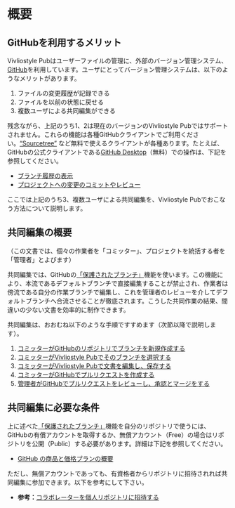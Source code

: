 # 概要

## GitHubを利用するメリット

Vivliostyle Pubはユーザーファイルの管理に、外部のバージョン管理システム、[GitHub](https://github.co.jp/)を利用しています。ユーザにとってバージョン管理システムは、以下のようなメリットがあります。

1. ファイルの変更履歴が記録できる
2. ファイルを以前の状態に戻せる
3. 複数ユーザによる共同編集ができる

残念ながら、上記のうち1、2は現在のバージョンのVivliostyle Pubではサポートされません。これらの機能は各種GitHubクライアントでご利用ください。[“Sourcetree”](https://www.sourcetreeapp.com/) など無料で使えるクライアントが各種あります。たとえば、GitHubの公式クライアントである[GitHub Desktop](https://docs.github.com/ja/desktop/installing-and-configuring-github-desktop)（無料）での操作は、下記を参照してください。

- [ブランチ履歴の表示](https://docs.github.com/ja/desktop/contributing-and-collaborating-using-github-desktop/making-changes-in-a-branch/viewing-the-branch-history)
- [プロジェクトへの変更のコミットやレビュー](https://docs.github.com/ja/desktop/contributing-and-collaborating-using-github-desktop/making-changes-in-a-branch/committing-and-reviewing-changes-to-your-project)

ここでは上記のうち3、複数ユーザによる共同編集を、Vivliostyle Pubでおこなう方法について説明します。

## 共同編集の概要

（この文書では、個々の作業者を「コミッター」、プロジェクトを統括する者を「管理者」とよびます）

共同編集では、GitHubの[「保護されたブランチ」](https://docs.github.com/ja/repositories/configuring-branches-and-merges-in-your-repository/defining-the-mergeability-of-pull-requests/about-protected-branches)機能を使います。この機能により、本流であるデフォルトブランチで直接編集することが禁止され、作業者は傍流である自分の作業ブランチで編集し、これを管理者のレビューを介してデフォルトブランチへ合流させることが徹底されます。こうした共同作業の結果、間違いの少ない文書を効率的に制作できます。

共同編集は、おおむね以下のような手順ですすめます（次節以降で説明します）。

1. [コミッターがGitHubのリポジトリでブランチを新規作成する](/ja/multi-user-collaborative-editing/working-procedure-first-part.md#コミッターがgithubのリポジトリでブランチを新規作成)
1. [コミッターがVivliostyle Pubでそのブランチを選択する](/ja/multi-user-collaborative-editing/working-procedure-first-part.md#コミッターがvivliostyle-pubでブランチを選択)
1. [コミッターがVivliostyle Pubで文書を編集し、保存する](/ja/multi-user-collaborative-editing/working-procedure-first-part.md#コミッターがvivliostyle-pubで文書を編集／保存)
1. [コミッターがGitHubでプルリクエストを作成する](/ja/multi-user-collaborative-editing/working-procedure-latter-part.md#コミッターがgithubでプルリクエストを作成)
1. [ 管理者がGitHubでプルリクエストをレビューし、承認とマージをする](/ja/multi-user-collaborative-editing/working-procedure-latter-part.md#%E7%AE%A1%E7%90%86%E8%80%85%E3%81%8Cgithub%E3%81%A7%E3%83%97%E3%83%AB%E3%83%AA%E3%82%AF%E3%82%A8%E3%82%B9%E3%83%88%E3%82%92%E3%83%AC%E3%83%93%E3%83%A5%E3%83%BC%E3%80%81%E6%89%BF%E8%AA%8D%E3%80%81%E3%83%9E%E3%83%BC%E3%82%B8)

## 共同編集に必要な条件

上に述べた[「保護されたブランチ」](https://docs.github.com/ja/repositories/configuring-branches-and-merges-in-your-repository/defining-the-mergeability-of-pull-requests/about-protected-branches)機能を自分のリポジトリで使うには、GitHubの有償アカウントを取得するか、無償アカウント（Free）の場合はリポジトリを公開（Public）する必要があります。詳細は下記を参照してください。

- [GitHub の商品と価格プランの概要](https://docs.github.com/ja/get-started/learning-about-github/githubs-products)

ただし、無償アカウントであっても、有資格者からリポジトリに招待されれば共同編集に参加できます。以下を参考にして下さい。

- **参考：**[コラボレーターを個人リポジトリに招待する](https://docs.github.com/ja/account-and-profile/setting-up-and-managing-your-github-user-account/managing-access-to-your-personal-repositories/inviting-collaborators-to-a-personal-repository)